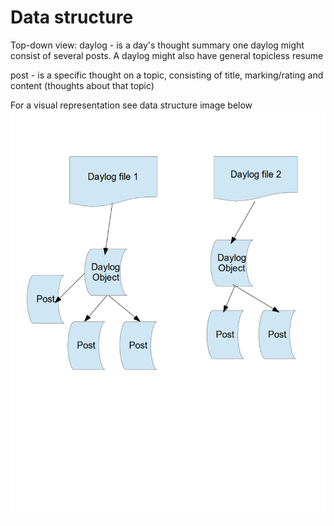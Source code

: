 Data structure
==============

Top-down view:
daylog -  is a day's thought summary
one daylog might consist of several posts. A daylog might also have general topicless resume

post - is a specific thought on a topic, consisting of title, marking/rating and content (thoughts about that topic)

For a visual representation see data structure image below
![data structure](data_structure.png)
